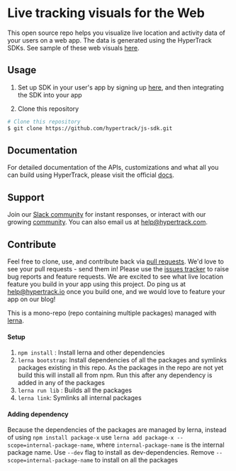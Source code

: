 # Live tracking visuals for the Web

This open source repo helps you visualize live location and activity data of your users on a web app. The data is generated using the HyperTrack SDKs. See sample of these web visuals [here](https://dashboard.hypertrack.com/demo).

## Usage

1. Set up SDK in your user's app by signing up [here](https://www.hypertrack.com/signup?utm_source=github&utm_campaign=js_sdk), and then integrating the SDK into your app

2. Clone this repository
```bash
# Clone this repository
$ git clone https://github.com/hypertrack/js-sdk.git
```

## Documentation
For detailed documentation of the APIs, customizations and what all you can build using HyperTrack, please visit the official [docs](https://docs.hypertrack.com/js-sdk/).



## Support
Join our [Slack community](http://slack.hypertrack.com) for instant responses, or interact with our growing [community](https://community.hypertrack.com). You can also email us at help@hypertrack.com.


## Contribute
Feel free to clone, use, and contribute back via [pull requests](https://help.github.com/articles/about-pull-requests/). We'd love to see your pull requests - send them in! Please use the [issues tracker](https://github.com/hypertrack/js-sdk/issues) to raise bug reports and feature requests. We are excited to see what live location feature you build in your app using this project. Do ping us at help@hypertrack.io once you build one, and we would love to feature your app on our blog!

This is a mono-repo (repo containing multiple packages) managed with [lerna](https://github.com/lerna/lerna).

#### Setup

1. `npm install` : Install lerna and other dependencies
2. `lerna bootstrap`: Install dependencies of all the packages and symlinks packages existing in this repo. As the packages in the repo are not yet build this will install all from npm. Run this after any dependency is added in any of the packages
3. `lerna run lib` : Builds all the packages
4. `lerna link`: Symlinks all internal packages

#### Adding dependency

Because the dependencies of the packages are managed by lerna, instead of using `npm install package-x` use `lerna add package-x --scope=internal-package-name`, where `internal-package-name` is the internal package name. Use `--dev` flag to install as dev-dependencies. Remove `--scope=internal-package-name` to install on all the packages
